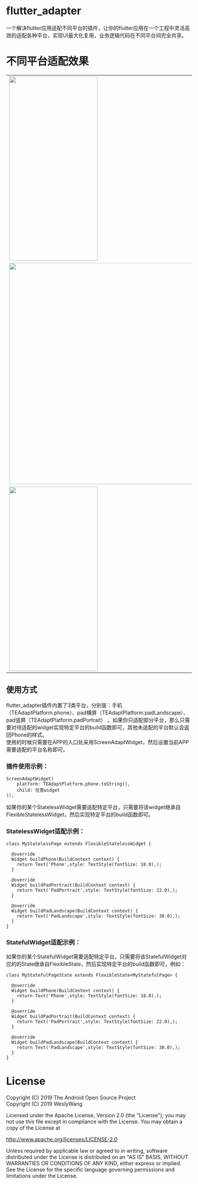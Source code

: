 # flutter_adapter

一个解决flutter应用适配不同平台的插件，让你的flutter应用在一个工程中灵活高效的适配各种平台，实现UI最大化复用，业务逻辑代码在不同平台间完全共享。


# 不同平台适配效果

<table>
<tr>
<td><img src="https://raw.githubusercontent.com/buaashuai/flutter_adapter/master/preview/phone.gif" width = "240" height = "500" /></td>
<td><img src="https://raw.githubusercontent.com/buaashuai/flutter_adapter/master/preview/NewPlatform.png" width = "240" height = "500" /></td>

</tr>
<tr>
<td><img src="https://raw.githubusercontent.com/buaashuai/flutter_adapter/master/preview/PadPortrait.gif" width = "960" height = "600" /></td>
</tr>
<tr>
<td><img src="https://raw.githubusercontent.com/buaashuai/flutter_adapter/master/preview/PadLandscape.gif" width = "240" height = "500" /></td>
</tr>
</table>

## 使用方式

flutter_adapter插件内置了3类平台，分别是：手机（TEAdaptPlatform.phone）、pad横屏（TEAdaptPlatform.padLandscape）、pad竖屏（TEAdaptPlatform.padPortrait）
。如果你只适配部分平台，那么只需要对待适配的widget实现特定平台的build函数即可，其他未适配的平台默认会返回Phone的样式。<br>
使用的时候只需要在APP的入口处采用ScreenAdaptWidget，然后设置当前APP需要适配的平台名称即可。

### 插件使用示例：

```
ScreenAdaptWidget(
    platform: TEAdaptPlatform.phone.toString(),
    child: 任意widget
)),
```
如果你的某个StatelessWidget需要适配特定平台，只需要将该widget继承自FlexibleStatelessWidget，然后实现特定平台的build函数即可。
### StatelessWidget适配示例：

```
class MyStatelessPage extends FlexibleStatelessWidget {

  @override
  Widget buildPhone(BuildContext context) {
    return Text('Phone',style: TextStyle(fontSize: 18.0),);
  }

  @override
  Widget buildPadPortrait(BuildContext context) {
    return Text('PadPortrait',style: TextStyle(fontSize: 22.0),);
  }

  @override
  Widget buildPadLandscape(BuildContext context) {
    return Text('PadLandscape',style: TextStyle(fontSize: 30.0),);
  }
}
```
### StatefulWidget适配示例：
如果你的某个StatefulWidget需要适配特定平台，只需要将该StatefulWidget对应的的State继承自FlexibleState，然后实现特定平台的build函数即可，例如：
```
class MyStatefulPageState extends FlexibleState<MyStatefulPage> {

  @override
  Widget buildPhone(BuildContext context) {
    return Text('Phone',style: TextStyle(fontSize: 18.0),);
  }

  @override
  Widget buildPadPortrait(BuildContext context) {
    return Text('PadPortrait',style: TextStyle(fontSize: 22.0),);
  }

  @override
  Widget buildPadLandscape(BuildContext context) {
    return Text('PadLandscape',style: TextStyle(fontSize: 30.0),);
  }
}
```
# License

Copyright (C) 2019 The Android Open Source Project <br>
Copyright (C) 2019 WeslyWang

Licensed under the Apache License, Version 2.0 (the "License");
you may not use this file except in compliance with the License.
You may obtain a copy of the License at

   http://www.apache.org/licenses/LICENSE-2.0

Unless required by applicable law or agreed to in writing, software
distributed under the License is distributed on an "AS IS" BASIS,
WITHOUT WARRANTIES OR CONDITIONS OF ANY KIND, either express or implied.
See the License for the specific language governing permissions and
limitations under the License.
